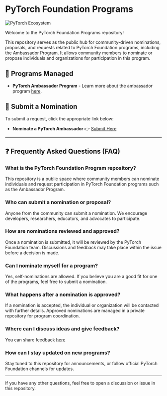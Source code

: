 # PyTorch Foundation Programs

![PyTorch Ecosystem](https://raw.githubusercontent.com/pytorch/pytorch/0d4cedaa47c7ee22042eb24e87eb3cfe95502404/docs/source/_static/img/pytorch-logo-dark.svg)

Welcome to the PyTorch Foundation Programs repository!   

This repository serves as the public hub for community-driven nominations, proposals, and requests related to PyTorch Foundation programs, including the Ambassador Program. It allows community members to nominate or propose individuals and organizations for participation in this program.

## 📌 Programs Managed  
- **PyTorch Ambassador Program** - Learn more about the ambassador program [here](https://github.com/pytorch-fdn/foundation-programs/blob/main/pytorch-ambassador-program.md). 

## 📝 Submit a Nomination  
To submit a request, click the appropriate link below:  
- **Nominate a PyTorch Ambassador** 👉 [Submit Here](https://github.com/pytorch-fdn/foundation-initiative/issues/new?template=nominate-a-pytorch-ambassador.yml)  

---

## ❓ Frequently Asked Questions (FAQ)  

### What is the PyTorch Foundation Program repository?  
This repository is a public space where community members can nominate individuals and request participation in PyTorch Foundation programs such as the Ambassador Program.  

### Who can submit a nomination or proposal?  
Anyone from the community can submit a nomination. We encourage developers, researchers, educators, and advocates to participate.  

### How are nominations reviewed and approved?  
Once a nomination is submitted, it will be reviewed by the PyTorch Foundation team. Discussions and feedback may take place within the issue before a decision is made.

### Can I nominate myself for a program?  
Yes, self-nominations are allowed. If you believe you are a good fit for one of the programs, feel free to submit a nomination.  

### What happens after a nomination is approved?  
If a nomination is accepted, the individual or organization will be contacted with further details. Approved nominations are managed in a private repository for program coordination.  

### Where can I discuss ideas and give feedback?  
You can share feedback [here](https://github.com/pytorch-fdn/foundation-initiative/issues/new?template=feedback.yml&title=%5BFeedback%5D%20) 

### How can I stay updated on new programs?  
Stay tuned to this repository for announcements, or follow official PyTorch Foundation channels for updates.  

---

If you have any other questions, feel free to open a discussion or issue in this repository.  
